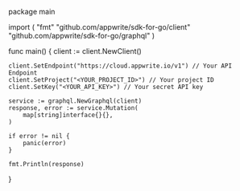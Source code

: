 package main

import (
    "fmt"
    "github.com/appwrite/sdk-for-go/client"
    "github.com/appwrite/sdk-for-go/graphql"
)

func main() {
    client := client.NewClient()

    client.SetEndpoint("https://cloud.appwrite.io/v1") // Your API Endpoint
    client.SetProject("<YOUR_PROJECT_ID>") // Your project ID
    client.SetKey("<YOUR_API_KEY>") // Your secret API key

    service := graphql.NewGraphql(client)
    response, error := service.Mutation(
        map[string]interface{}{},
    )

    if error != nil {
        panic(error)
    }

    fmt.Println(response)
}
